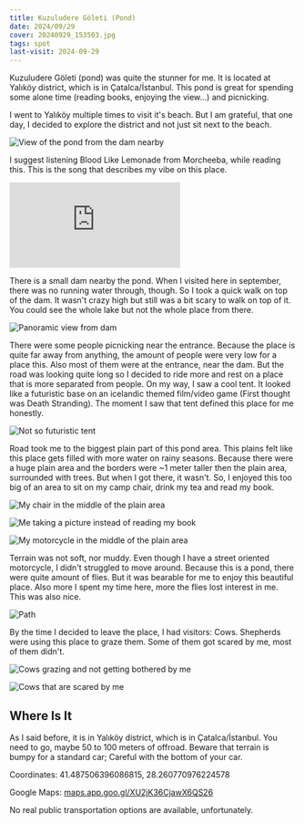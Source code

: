 ```yaml
---
title: Kuzuludere Göleti (Pond)
date: 2024/09/29
cover: 20240929_153503.jpg
tags: spot
last-visit: 2024-09-29
---
```


Kuzuludere Göleti (pond) was quite the stunner for me. It is located at Yalıköy
district, which is in Çatalca/İstanbul. This pond is great for spending some
alone time (reading books, enjoying the view...) and picnicking.

I went to Yalıköy multiple times to visit it's beach. But I am grateful, that
one day, I decided to explore the district and not just sit next to the beach.

![View of the pond from the dam nearby](/posts/travel-logs/kuzuludere-goleti/20240929_153503.jpg)

I suggest listening Blood Like Lemonade from Morcheeba, while reading this. This
is the song that describes my vibe on this place.

<div class="iframeWrapper">
<iframe
  src="https://open.spotify.com/embed/track/6V472EZ0ymkw3zEDOqlIew?utm_source=generator"
  frameBorder="0"
  allowfullscreen=""
  allow="autoplay; clipboard-write; encrypted-media; fullscreen; picture-in-picture"
  loading="lazy">
</iframe>
</div>

There is a small dam nearby the pond. When I visited here in september, there
was no running water through, though. So I took a quick walk on top of the dam.
It wasn't crazy high but still was a bit scary to walk on top of it. You could
see the whole lake but not the whole place from there.

![Panoramic view from dam](/posts/travel-logs/kuzuludere-goleti/20240929_153944.jpg)

There were some people picnicking near the entrance. Because the place is quite
far away from anything, the amount of people were very low for a place this.
Also most of them were at the entrance, near the dam. But the road was looking quite
long so I decided to ride more and rest on a place that is more separated from
people. On my way, I saw a cool tent. It looked like a futuristic base on an
icelandic themed film/video game (First thought was Death Stranding). The moment
I saw that tent defined this place for me honestly.

![Not so futuristic tent](/posts/travel-logs/kuzuludere-goleti/20240929_170532.jpg)

Road took me to the biggest plain part of this pond area. This plains felt like
this place gets filled with more water on rainy seasons. Because there were a
huge plain area and the borders were ~1 meter taller then the plain area,
surrounded with trees. But when I got there, it wasn't. So, I enjoyed this too
big of an area to sit on my camp chair, drink my tea and read my book.

![My chair in the middle of the plain area](/posts/travel-logs/kuzuludere-goleti/20240929_165041.jpg)

![Me taking a picture instead of reading my book](/posts/travel-logs/kuzuludere-goleti/20240929_164421.jpg)

![My motorcycle in the middle of the plain area](/posts/travel-logs/kuzuludere-goleti/20240929_155035.jpg)

Terrain was not soft, nor muddy. Even though I have a street oriented
motorcycle, I didn't struggled to move around. Because this is a pond, there
were quite amount of flies. But it was bearable for me to enjoy this beautiful
place. Also more I spent my time here, more the flies lost interest in me. This
was also nice.

![Path](/posts/travel-logs/kuzuludere-goleti/20240929_165941.jpg)

By the time I decided to leave the place, I had visitors: Cows. Shepherds were
using this place to graze them. Some of them got scared by me, most of them
didn't.

![Cows grazing and not getting bothered by me](/posts/travel-logs/kuzuludere-goleti/20240929_170321.jpg)

![Cows that are scared by me](/posts/travel-logs/kuzuludere-goleti/20240929_170055.jpg)

## Where Is It

As I said before, it is in Yalıköy district, which is in Çatalca/İstanbul. You
need to go, maybe 50 to 100 meters of offroad. Beware that terrain is bumpy
for a standard car; Careful with the bottom of your car.

Coordinates: 41.487506396086815, 28.260770976224578

Google Maps: [maps.app.goo.gl/XU2jK36CjawX6QS26](https://maps.app.goo.gl/XU2jK36CjawX6QS26)

No real public transportation options are available, unfortunately.
